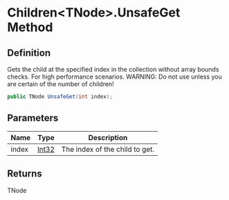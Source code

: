 # Children&lt;TNode&gt;.UnsafeGet Method
## Definition

Gets the child at the specified index in the collection without array bounds checks. For high performance scenarios. WARNING: Do not use unless you are certain of the number of children!

```c#
public TNode UnsafeGet(int index);
```

## Parameters

| Name | Type | Description |
| ---- | ---- | ----------- |
| index | [Int32](https://learn.microsoft.com/en-gb/dotnet/api/System.Int32) | The index of the child to get. |

## Returns

TNode
